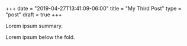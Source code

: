 +++
date = "2019-04-27T13:41:09-06:00"
title = "My Third Post"
type = "post"
draft = true
+++

Lorem ipsum summary.
<!--more-->
Lorem ipsum below the fold.
